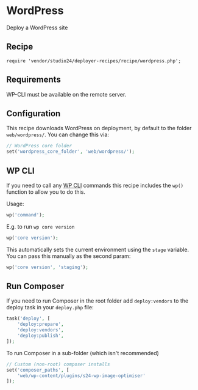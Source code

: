 # WordPress

Deploy a WordPress site

## Recipe

```
require 'vendor/studio24/deployer-recipes/recipe/wordpress.php';
```

## Requirements
WP-CLI must be available on the remote server.

## Configuration
This recipe downloads WordPress on deployment, by default to the folder `web/wordpress/`. You can change this via: 

```php
// WordPress core folder
set('wordpress_core_folder', 'web/wordpress/');
```

## WP CLI
If you need to call any [WP CLI](https://wp-cli.org/) commands this recipe includes the `wp()` function to allow you to do this.

Usage:

```php
wp('command');
```

E.g. to run `wp core version`

```php
wp('core version');
```

This automatically sets the current environment using the `stage` variable. You can pass this manually as the second param:

```php
wp('core version', 'staging');
```

## Run Composer

If you need to run Composer in the root folder add `deploy:vendors` to the deploy task in your `deploy.php` file: 

```php
task('deploy', [
    'deploy:prepare',
    'deploy:vendors',
    'deploy:publish',
]);
```

To run Composer in a sub-folder (which isn't recommended) 

```php
// Custom (non-root) composer installs
set('composer_paths', [
    'web/wp-content/plugins/s24-wp-image-optimiser'
]);
```